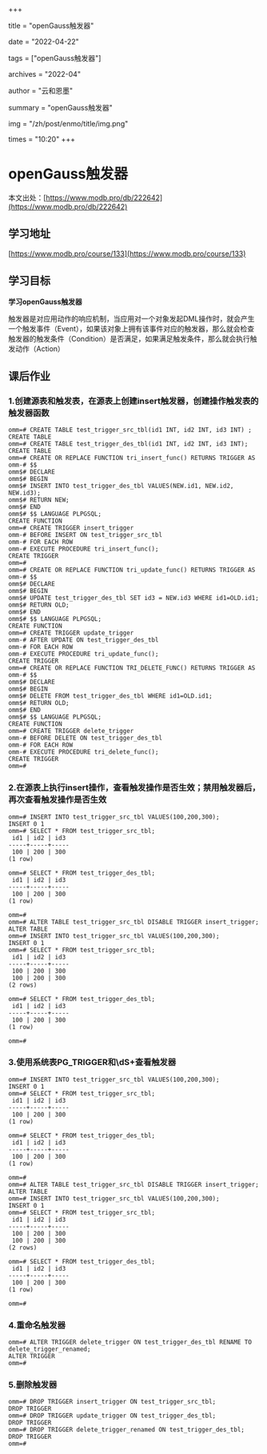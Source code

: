 +++

title = "openGauss触发器" 

date = "2022-04-22" 

tags = ["openGauss触发器"] 

archives = "2022-04" 

author = "云和恩墨" 

summary = "openGauss触发器"

img = "/zh/post/enmo/title/img.png" 

times = "10:20"
+++

# openGauss触发器

本文出处：[https://www.modb.pro/db/222642](https://www.modb.pro/db/222642)

## 学习地址

[https://www.modb.pro/course/133](https://www.modb.pro/course/133)

## 学习目标

**学习openGauss触发器**

触发器是对应用动作的响应机制，当应用对一个对象发起DML操作时，就会产生一个触发事件（Event），如果该对象上拥有该事件对应的触发器，那么就会检查触发器的触发条件（Condition）是否满足，如果满足触发条件，那么就会执行触发动作（Action）

## 课后作业

### **1.创建源表和触发表，在源表上创建insert触发器，创建操作触发表的触发器函数**

```
omm=# CREATE TABLE test_trigger_src_tbl(id1 INT, id2 INT, id3 INT) ;
CREATE TABLE
omm=# CREATE TABLE test_trigger_des_tbl(id1 INT, id2 INT, id3 INT);
CREATE TABLE
omm=# CREATE OR REPLACE FUNCTION tri_insert_func() RETURNS TRIGGER AS
omm-# $$
omm$# DECLARE
omm$# BEGIN
omm$# INSERT INTO test_trigger_des_tbl VALUES(NEW.id1, NEW.id2, NEW.id3);
omm$# RETURN NEW;
omm$# END
omm$# $$ LANGUAGE PLPGSQL;
CREATE FUNCTION
omm=# CREATE TRIGGER insert_trigger
omm-# BEFORE INSERT ON test_trigger_src_tbl
omm-# FOR EACH ROW
omm-# EXECUTE PROCEDURE tri_insert_func();
CREATE TRIGGER
omm=# 
omm=# CREATE OR REPLACE FUNCTION tri_update_func() RETURNS TRIGGER AS
omm-# $$
omm$# DECLARE
omm$# BEGIN
omm$# UPDATE test_trigger_des_tbl SET id3 = NEW.id3 WHERE id1=OLD.id1;
omm$# RETURN OLD;
omm$# END
omm$# $$ LANGUAGE PLPGSQL;
CREATE FUNCTION
omm=# CREATE TRIGGER update_trigger
omm-# AFTER UPDATE ON test_trigger_des_tbl
omm-# FOR EACH ROW
omm-# EXECUTE PROCEDURE tri_update_func();
CREATE TRIGGER
omm=# CREATE OR REPLACE FUNCTION TRI_DELETE_FUNC() RETURNS TRIGGER AS
omm-# $$
omm$# DECLARE
omm$# BEGIN
omm$# DELETE FROM test_trigger_des_tbl WHERE id1=OLD.id1;
omm$# RETURN OLD;
omm$# END
omm$# $$ LANGUAGE PLPGSQL;
CREATE FUNCTION
omm=# CREATE TRIGGER delete_trigger
omm-# BEFORE DELETE ON test_trigger_des_tbl
omm-# FOR EACH ROW
omm-# EXECUTE PROCEDURE tri_delete_func();
CREATE TRIGGER
omm=# 
```

### **2.在源表上执行insert操作，查看触发操作是否生效；禁用触发器后，再次查看触发操作是否生效**

```
omm=# INSERT INTO test_trigger_src_tbl VALUES(100,200,300);
INSERT 0 1
omm=# SELECT * FROM test_trigger_src_tbl;
 id1 | id2 | id3 
-----+-----+-----
 100 | 200 | 300
(1 row)

omm=# SELECT * FROM test_trigger_des_tbl;
 id1 | id2 | id3 
-----+-----+-----
 100 | 200 | 300
(1 row)

omm=# 
omm=# ALTER TABLE test_trigger_src_tbl DISABLE TRIGGER insert_trigger;
ALTER TABLE
omm=# INSERT INTO test_trigger_src_tbl VALUES(100,200,300);
INSERT 0 1
omm=# SELECT * FROM test_trigger_src_tbl;
 id1 | id2 | id3 
-----+-----+-----
 100 | 200 | 300
 100 | 200 | 300
(2 rows)

omm=# SELECT * FROM test_trigger_des_tbl;
 id1 | id2 | id3 
-----+-----+-----
 100 | 200 | 300
(1 row)

omm=# 
```

### **3.使用系统表PG_TRIGGER和\dS+查看触发器**

```
omm=# INSERT INTO test_trigger_src_tbl VALUES(100,200,300);
INSERT 0 1
omm=# SELECT * FROM test_trigger_src_tbl;
 id1 | id2 | id3 
-----+-----+-----
 100 | 200 | 300
(1 row)

omm=# SELECT * FROM test_trigger_des_tbl;
 id1 | id2 | id3 
-----+-----+-----
 100 | 200 | 300
(1 row)

omm=# 
omm=# ALTER TABLE test_trigger_src_tbl DISABLE TRIGGER insert_trigger;
ALTER TABLE
omm=# INSERT INTO test_trigger_src_tbl VALUES(100,200,300);
INSERT 0 1
omm=# SELECT * FROM test_trigger_src_tbl;
 id1 | id2 | id3 
-----+-----+-----
 100 | 200 | 300
 100 | 200 | 300
(2 rows)

omm=# SELECT * FROM test_trigger_des_tbl;
 id1 | id2 | id3 
-----+-----+-----
 100 | 200 | 300
(1 row)

omm=# 
```

### **4.重命名触发器**

```
omm=# ALTER TRIGGER delete_trigger ON test_trigger_des_tbl RENAME TO delete_trigger_renamed;
ALTER TRIGGER
omm=# 
```

### **5.删除触发器**

```
omm=# DROP TRIGGER insert_trigger ON test_trigger_src_tbl;
DROP TRIGGER
omm=# DROP TRIGGER update_trigger ON test_trigger_des_tbl;
DROP TRIGGER
omm=# DROP TRIGGER delete_trigger_renamed ON test_trigger_des_tbl;
DROP TRIGGER
omm=# 
```
